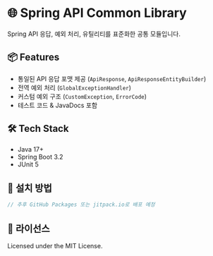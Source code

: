# 🌐 Spring API Common Library

Spring API 응답, 예외 처리, 유틸리티를 표준화한 공통 모듈입니다.

## 📦 Features
- 통일된 API 응답 포맷 제공 (`ApiResponse`, `ApiResponseEntityBuilder`)
- 전역 예외 처리 (`GlobalExceptionHandler`)
- 커스텀 예외 구조 (`CustomException`, `ErrorCode`)
- 테스트 코드 & JavaDocs 포함

## 🛠 Tech Stack
- Java 17+
- Spring Boot 3.2
- JUnit 5

## 🔧 설치 방법
```groovy
// 추후 GitHub Packages 또는 jitpack.io로 배포 예정
```

## 📄 라이선스
Licensed under the MIT License.




